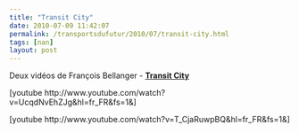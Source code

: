 ```yaml
---
title: "Transit City"
date: 2010-07-09 11:42:07
permalink: /transportsdufutur/2010/07/transit-city.html
tags: [nan]
layout: post
---
```


<p>Deux vidéos de François Bellanger - <strong><a href="http://transit-city.blogspot.com/" target="_blank">Transit City</a></strong></p> <p>  [youtube http://www.youtube.com/watch?v=UcqdNvEhZJg&hl=fr_FR&fs=1&]</p> [youtube http://www.youtube.com/watch?v=T_CjaRuwpBQ&hl=fr_FR&fs=1&]
